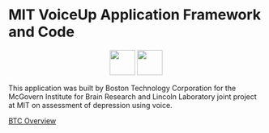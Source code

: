 # MIT VoiceUp Application Framework and Code

<center>
<span><a href="https://play.google.com/store/apps/details?id=edu.mit.voiceup" target="_blank"><img src="https://play.google.com/intl/en_us/badges/images/badge_new.png" height="50px"/></a></span> <span class="marL10"><a href="https://itunes.apple.com/au/app/mit-voice-up/id1160735265?mt=8" target="_blank"><img src="https://devimages.apple.com.edgekey.net/app-store/marketing/guidelines/images/badge-download-on-the-app-store.svg"/ height="50px"></a></span>
</center>

This application was built by Boston Technology Corporation for the
McGovern Institute for Brain Research and Lincoln Laboratory joint project at
MIT on assessment of depression using voice.

[BTC Overview](http://www.boston-technology.com/case-study-mit-voiceup/)

